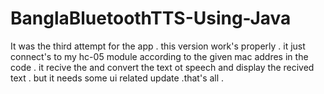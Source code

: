 # BanglaBluetoothTTS-Using-Java
It was the third attempt for the app . this version work's properly . it just connect's to my hc-05 module according to the given mac addres in the code .
it recive the and convert the text ot speech and display the recived text . but it needs some ui related update .that's all . 
